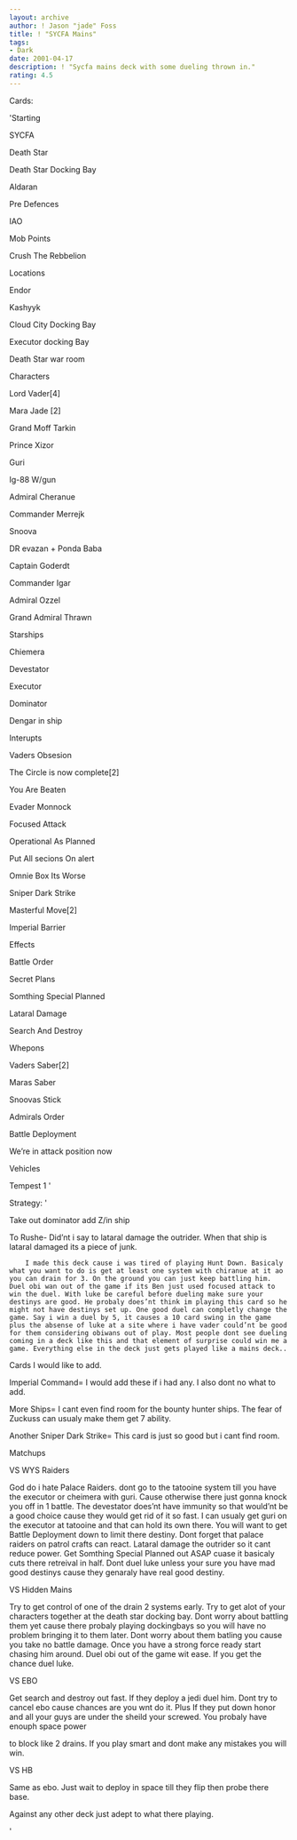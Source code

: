 ```yaml
---
layout: archive
author: ! Jason "jade" Foss
title: ! "SYCFA Mains"
tags:
- Dark
date: 2001-04-17
description: ! "Sycfa mains deck with some dueling thrown in."
rating: 4.5
---
```

Cards: 

'Starting

SYCFA

Death Star

Death Star Docking Bay

Aldaran

Pre Defences

IAO

Mob Points

Crush The Rebbelion


Locations

Endor

Kashyyk

Cloud City Docking Bay

Executor docking Bay

Death Star war room


Characters

Lord Vader[4]

Mara Jade [2]

Grand Moff Tarkin

Prince Xizor

Guri

Ig-88 W/gun

Admiral Cheranue

Commander Merrejk

Snoova

DR evazan + Ponda Baba

Captain Goderdt

Commander Igar

Admiral Ozzel

Grand Admiral Thrawn


Starships

Chiemera 

Devestator

Executor

Dominator

Dengar in ship


Interupts

Vaders Obsesion

The Circle is now complete[2]

You Are Beaten

Evader Monnock

Focused Attack

Operational As Planned

Put All secions On alert

Omnie Box Its Worse

Sniper Dark Strike

Masterful Move[2]

Imperial Barrier


Effects 

Battle Order

Secret Plans

Somthing Special Planned

Lataral Damage

Search And Destroy


Whepons 

Vaders Saber[2]

Maras Saber

Snoovas Stick


Admirals Order

Battle Deployment

We’re in attack position now


Vehicles

Tempest 1 '

Strategy: '

Take out dominator add Z/in ship


To Rushe- Did’nt i say to lataral damage the outrider. When that ship is lataral damaged its a piece of junk. 




        I made this deck cause i was tired of playing Hunt Down. Basicaly what you want to do is get at least one system with chiranue at it ao you can drain for 3. On the ground you can just keep battling him. Duel obi wan out of the game if its Ben just used focused attack to win the duel. With luke be careful before dueling make sure your destinys are good. He probaly does’nt think im playing this card so he might not have destinys set up. One good duel can completly change the game. Say i win a duel by 5, it causes a 10 card swing in the game plus the absense of luke at a site where i have vader could’nt be good for them considering obiwans out of play. Most people dont see dueling coming in a deck like this and that element of surprise could win me a game. Everything else in the deck just gets played like a mains deck..


Cards I would like to add.


Imperial Command= I would add these if i had any. I also dont no what to add.


More Ships= I cant even find room for the bounty hunter ships. The fear of Zuckuss can usualy make them get 7 ability.


Another Sniper Dark Strike= This card is just so good but i cant find room. 



Matchups


VS WYS Raiders

God do i hate Palace Raiders. dont go to the tatooine system till you have the executor or cheimera with guri. Cause otherwise there just gonna knock you off in 1 battle. The devestator does’nt have immunity so that would’nt be a good choice cause they would get rid of it so fast. I can usualy get guri on the executor at tatooine and that can hold its own there. You will want to get Battle Deployment down to limit there destiny. Dont forget that palace raiders on patrol crafts can react. Lataral damage the outrider so it cant reduce power. Get Somthing Special Planned out ASAP cuase it basicaly cuts there retreival in half. Dont duel luke unless your sure you have mad good destinys cause they genaraly have real good destiny.


VS Hidden Mains

Try to get control of one of the drain 2 systems early. Try to get alot of your characters together at the death star docking bay. Dont worry about battling them yet cause there probaly playing dockingbays so you will have no problem bringing it to them later. Dont worry about them batling you cause you take no battle damage. Once you have a strong force ready start chasing him around. Duel obi out of the game wit ease. If you get the chance duel luke.


VS EBO

Get search and destroy out fast. If they deploy a jedi duel him. Dont try to cancel ebo cause chances are you wnt do it. Plus If they put down honor and all your guys are under the sheild your screwed. You probaly have enouph space power

to block like 2 drains. If you play smart and dont make any mistakes you will win.


VS HB

Same as ebo. Just wait to deploy in space till they flip then probe there base.


Against any other deck just adept to what there playing.






'